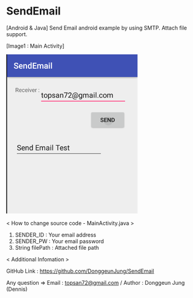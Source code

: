 # SendEmail

[Android & Java] Send Email android example by using SMTP. Attach file support.


[Image1 : Main Activity]

<div>
<img src="https://github.com/DonggeunJung/SendEmail/blob/master/SendEmail_Catpure.png?raw=true width="400px"></img>
</div>

< How to change source code - MainActivity.java >
 1. SENDER_ID : Your email address
 2. SENDER_PW : Your email password
 3. String filePath : Attached file path


< Additional Infomation >

GitHub Link : https://github.com/DonggeunJung/SendEmail

Any question => Email : topsan72@gmail.com / Author : Donggeun Jung (Dennis)
